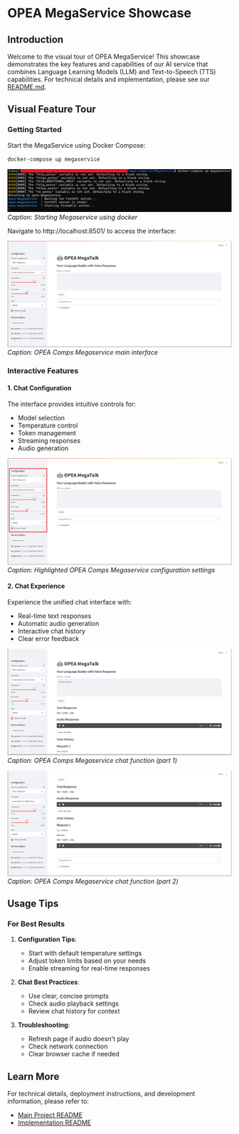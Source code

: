 # OPEA MegaService Showcase

## Introduction

Welcome to the visual tour of OPEA MegaService! This showcase demonstrates the key features and capabilities of our AI service that combines Language Learning Models (LLM) and Text-to-Speech (TTS) capabilities. For technical details and implementation, please see our [README.md](README.md).

## Visual Feature Tour

### Getting Started

Start the MegaService using Docker Compose:

```bash
docker-compose up megaservice
```

![opea-comps-w3_00.png](screenshots/opea-comps-w3_00.png)
*Caption: Starting Megaservice using docker*

Navigate to http://localhost:8501/ to access the interface:

![opea-comps-w3_01.png](screenshots/opea-comps-w3_01.png)
*Caption: OPEA Comps Megaservice main interface*

### Interactive Features

#### 1. Chat Configuration
The interface provides intuitive controls for:
- Model selection
- Temperature control
- Token management
- Streaming responses
- Audio generation

![opea-comps-w3_02.png](screenshots/opea-comps-w3_02.png)
*Caption: Highlighted OPEA Comps Megaservice configuration settings*

#### 2. Chat Experience
Experience the unified chat interface with:
- Real-time text responses
- Automatic audio generation
- Interactive chat history
- Clear error feedback

![opea-comps-w3_03.png](screenshots/opea-comps-w3_03.png)
*Caption: OPEA Comps Megaservice chat function (part 1)*

![opea-comps-w3_04.png](screenshots/opea-comps-w3_04.png)
*Caption: OPEA Comps Megaservice chat function (part 2)*

## Usage Tips

### For Best Results

1. **Configuration Tips**: 
   - Start with default temperature settings
   - Adjust token limits based on your needs
   - Enable streaming for real-time responses

2. **Chat Best Practices**:
   - Use clear, concise prompts
   - Check audio playback settings
   - Review chat history for context

3. **Troubleshooting**:
   - Refresh page if audio doesn't play
   - Check network connection
   - Clear browser cache if needed

## Learn More

For technical details, deployment instructions, and development information, please refer to:
- [Main Project README](../README.md)
- [Implementation README](README.md)
